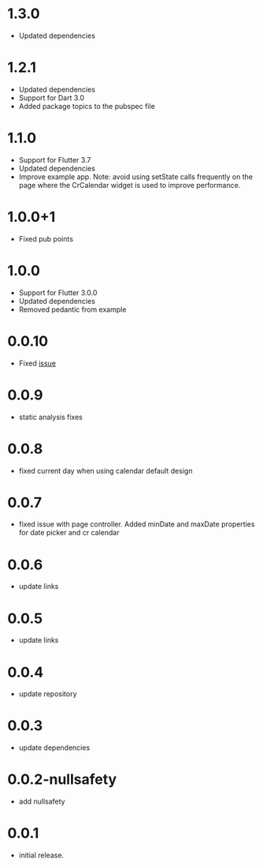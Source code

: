 # 1.3.0

- Updated dependencies
  
# 1.2.1

- Updated dependencies
- Support for Dart 3.0
- Added package topics to the pubspec file

# 1.1.0

- Support for Flutter 3.7
- Updated dependencies
- Improve example app. Note: avoid using setState calls frequently on the page where the CrCalendar
  widget is used to improve performance.

# 1.0.0+1

- Fixed pub points

# 1.0.0

- Support for Flutter 3.0.0
- Updated dependencies
- Removed pedantic from example

# 0.0.10

- Fixed [issue](https://github.com/Cleveroad/cr_calendar/issues/7)

# 0.0.9

- static analysis fixes

# 0.0.8

- fixed current day when using calendar default design

# 0.0.7

- fixed issue with page controller. Added minDate and maxDate properties for date picker and cr
  calendar

# 0.0.6

- update links

# 0.0.5

- update links

# 0.0.4

- update repository

# 0.0.3

- update dependencies

# 0.0.2-nullsafety

- add nullsafety

# 0.0.1

- initial release.













